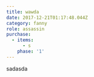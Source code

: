 ```yaml
---
title: wawda
date: 2017-12-21T01:17:48.044Z
category: fanny
role: assassin
purchase:
  - items:
      - s
    phase: '1'
---
```

sadasda
